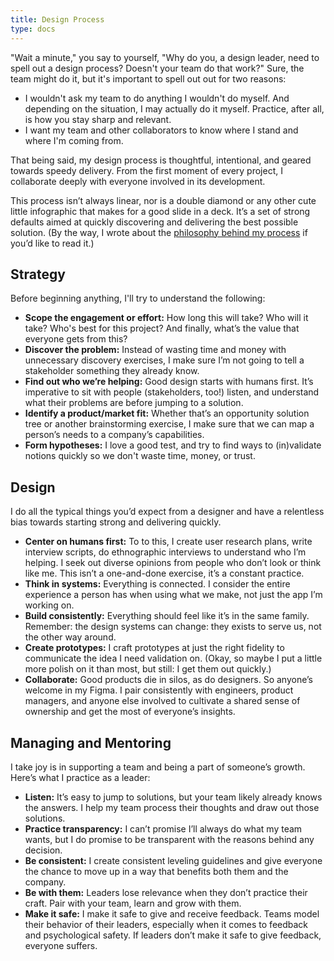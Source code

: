 ```yaml
---
title: Design Process
type: docs
---
```


"Wait a minute," you say to yourself, "Why do you, a design leader, need to spell out a design process? Doesn't your team do that work?" Sure, the team might do it, but it's important to spell out out for two reasons:

- I wouldn't ask my team to do anything I wouldn't do myself. And depending on the situation, I may actually do it myself. Practice, after all, is how you stay sharp and relevant.
- I want my team and other collaborators to know where I stand and where I'm coming from.

That being said, my design process is thoughtful, intentional, and geared towards speedy delivery. From the first moment of every project, I collaborate deeply with everyone involved in its development.

This process isn’t always linear, nor is a double diamond or any other cute little infographic that makes for a good slide in a deck. It’s a set of strong defaults aimed at quickly discovering and delivering the best possible solution. (By the way, I wrote about the [philosophy behind my process](https://personal-site-95b339.webflow.io/project/design-philosophy) if you’d like to read it.)

## Strategy

Before beginning anything, I'll try to understand the following:

- **Scope the engagement or effort:** How long this will take? Who will it take? Who's best for this project? And finally, what’s the value that everyone gets from this?
- **Discover the problem:** Instead of wasting time and money with unnecessary discovery exercises, I make sure I’m not going to tell a stakeholder something they already know.
- **Find out who we’re helping:** Good design starts with humans first. It’s imperative to sit with people (stakeholders, too!) listen, and understand what their problems are before jumping to a solution.
- **Identify a product/market fit:** Whether that’s an opportunity solution tree or another brainstorming exercise, I make sure that we can map a person’s needs to a company’s capabilities.
- **Form hypotheses:** I love a good test, and try to find ways to (in)validate notions quickly so we don't waste time, money, or trust.

## Design

I do all the typical things you’d expect from a designer and have a relentless bias towards starting strong and delivering quickly.

- **Center on humans first:** To to this, I create user research plans, write interview scripts, do ethnographic interviews to understand who I’m helping. I seek out diverse opinions from people who don’t look or think like me. This isn’t a one-and-done exercise, it’s a constant practice.
- **Think in systems:** Everything is connected. I consider the entire experience a person has when using what we make, not just the app I’m working on.
- **Build consistently:** Everything should feel like it’s in the same family. Remember: the design systems can change: they exists to serve us, not the other way around.
- **Create prototypes:** I craft prototypes at just the right fidelity to communicate the idea I need validation on. (Okay, so maybe I put a little more polish on it than most, but still: I get them out quickly.)
- **Collaborate:** Good products die in silos, as do designers. So anyone’s welcome in my Figma. I pair consistently with engineers, product managers, and anyone else involved to cultivate a shared sense of ownership and get the most of everyone’s insights.

## Managing and Mentoring

I take joy is in supporting a team and being a part of someone’s growth. Here’s what I practice as a leader:

- **Listen:** It’s easy to jump to solutions, but your team likely already knows the answers. I help my team process their thoughts and draw out those solutions.
- **Practice transparency:** I can’t promise I’ll always do what my team wants, but I do promise to be transparent with the reasons behind any decision.
- **Be consistent:** I create consistent leveling guidelines and give everyone the chance to move up in a way that benefits both them and the company.
- **Be with them:** Leaders lose relevance when they don’t practice their craft. Pair with your team, learn and grow with them.
- **Make it safe:** I make it safe to give and receive feedback. Teams model their behavior of their leaders, especially when it comes to feedback and psychological safety. If leaders don’t make it safe to give feedback, everyone suffers.
